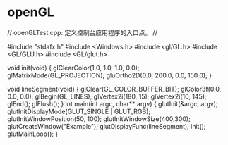 # openGL
// openGLTest.cpp: 定义控制台应用程序的入口点。
//

#include "stdafx.h"
#include <Windows.h>
#include <gl/GL.h>
#include <GL/GLU.h>
#include <GL/glut.h>

 void  init(void)
{
	glClearColor(1.0, 1.0, 1.0, 0.0);																																								
	glMatrixMode(GL_PROJECTION);
	gluOrtho2D(0.0, 200.0, 0.0, 150.0);
} 

 void lineSegment(void)
{
	 glClear(GL_COLOR_BUFFER_BIT);
	 glColor3f(0.0, 0.0, 0.0);
	 glBegin(GL_LINES);
			glVertex2i(180, 15);
	        glVertex2i(10, 145);
	 glEnd();
	 glFlush();
}
int main(int argc, char** argv)
{
	glutInit(&argc, argv);
	glutInitDisplayMode(GLUT_SINGLE | GLUT_RGB);
	glutInitWindowPosition(50, 100);
	glutInitWindowSize(400,300);
	glutCreateWindow("Example");
	glutDisplayFunc(lineSegment);
	init();
	glutMainLoop();
}


